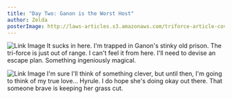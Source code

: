 ```yaml
---
title: "Day Two: Ganon is the Worst Host"
author: Zelda
posterImage: http://laws-articles.s3.amazonaws.com/triforce-article-cover.jpg
---
```


<p><img src="http://laws-articles.s3.amazonaws.com/article-zelda-1.jpg" alt="Link Image" class="right" />
It sucks in here.  I'm trapped in Ganon's stinky old prison.  The tri-force is just out of range.  I can't feel it from here.  I'll need to devise an escape plan.  Something ingeniously magical.</p>

<p><img src="http://laws-articles.s3.amazonaws.com/article-zelda-2.jpg" alt="Link Image" class="left" />
I'm sure I'll think of something clever, but until then, I'm going to think of my true love... Hyrule.  I do hope she's doing okay out there.  That someone brave is keeping her grass cut.</p>
